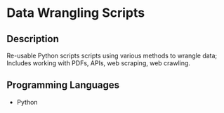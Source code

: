 # Data Wrangling Scripts

## Description
Re-usable Python scripts scripts using various methods to wrangle data; Includes working with PDFs, APIs, web scraping, web crawling.

## Programming Languages
- Python
